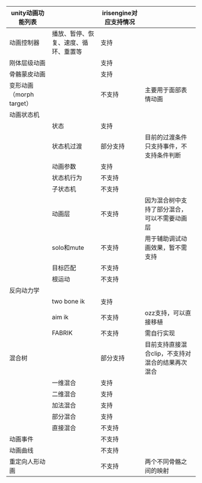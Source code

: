 | unity动画功能列表        |                                      | irisengine对应支持情况 |                                                  |
| ------------------------ | ------------------------------------ | ---------------------- | ------------------------------------------------ |
| 动画控制器               | 播放、暂停、恢复、速度、循环、重置等 | 支持                   |                                                  |
| 刚体层级动画             |                                      | 支持                   |                                                  |
| 骨骼蒙皮动画             |                                      | 支持                   |                                                  |
| 变形动画（morph target） |                                      | 不支持                 | 主要用于面部表情动画                             |
| 动画状态机               |                                      |                        |                                                  |
|                          | 状态                                 | 支持                   |                                                  |
|                          | 状态机过渡                           | 部分支持               | 目前的过渡条件只支持事件，不支持条件判断         |
|                          | 动画参数                             | 支持                   |                                                  |
|                          | 状态机行为                           | 不支持                 |                                                  |
|                          | 子状态机                             | 不支持                 |                                                  |
|                          | 动画层                               | 不支持                 | 因为混合树中支持了部分混合，可以不需要动画层     |
|                          | solo和mute                           | 不支持                 | 用于辅助调试动画效果，暂不需支持                 |
|                          | 目标匹配                             | 不支持                 |                                                  |
|                          | 根运动                               | 不支持                 |                                                  |
| 反向动力学               |                                      |                        |                                                  |
|                          | two bone ik                          | 支持                   |                                                  |
|                          | aim ik                               | 不支持                 | ozz支持，可以直接移植                            |
|                          | FABRIK                               | 不支持                 | 需自行实现                                       |
| 混合树                   |                                      | 部分支持               | 目前支持直接混合clip，不支持对混合的结果再次混合 |
|                          | 一维混合                             | 支持                   |                                                  |
|                          | 二维混合                             | 支持                   |                                                  |
|                          | 加法混合                             | 支持                   |                                                  |
|                          | 部分混合                             | 支持                   |                                                  |
|                          | 直接混合                             | 不支持                 |                                                  |
| 动画事件                 |                                      | 不支持                 |                                                  |
| 动画曲线                 |                                      | 不支持                 |                                                  |
| 重定向人形动画           |                                      | 不支持                 | 两个不同骨骼之间的映射                           |

